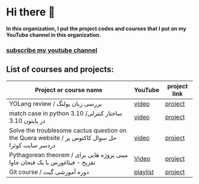 # Hi there 👋
**In this organization, I put the project codes and courses that I put on my YouTube channel in this organization.**

### [subscribe my youtube channel](https://www.youtube.com/shahriaarrr?sub_confirmation=1)

## List of courses and projects:
Project or course name | YouTube | project link
--------------------|---------|-------------
YOLang review / بررسی زبان یولنگ | [video](https://youtu.be/hpstRwr5Rf8) | [project](https://github.com/sh-youtube/YOLang-review)
match case in python 3.10 /ساختار کنترلی در پایتون 3.10 | [video](https://youtu.be/d8-ocyf6l9M) | [project](https://github.com/sh-youtube/Python-Match-Case)
Solve the troublesome cactus question on the Quera website / حل سوال کاکتوس پر دردسر سایت کوئرا| [video](https://youtu.be/sgHbaUMJxKc) | [project](https://github.com/sh-youtube/troublesome-cactus) 
Pythagorean theorem / مینی پروژه هایی برای تفریح - فیثاغورس با یک فنجان جاوا| [Video](https://youtu.be/A9HJh3-Rd00) | [project](https://github.com/sh-youtube/Pythagorean-theorem)
Git course / دوره آموزشی گیت| [playlist](https://www.youtube.com/playlist?list=PLNjdjZpVESU47wGkPh2U-UoWc9382dNG2) | [project](https://github.com/sh-youtube/Git-course)
